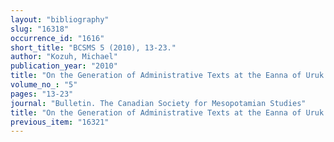 ```yaml
---
layout: "bibliography"
slug: "16318"
occurrence_id: "1616"
short_title: "BCSMS 5 (2010), 13-23."
author: "Kozuh, Michael"
publication_year: "2010"
title: "On the Generation of Administrative Texts at the Eanna of Uruk."
volume_no_: "5"
pages: "13-23"
journal: "Bulletin. The Canadian Society for Mesopotamian Studies"
title: "On the Generation of Administrative Texts at the Eanna of Uruk."
previous_item: "16321"
---
```

